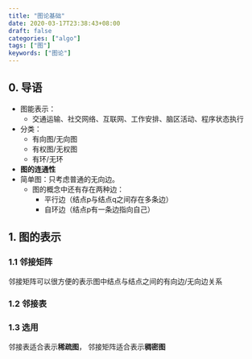 ```yaml
---
title: "图论基础"
date: 2020-03-17T23:38:43+08:00
draft: false
categories: ["algo"]
tags: ["图"]
keywords: ["图论"]
---
```


## 0. 导语

- 图能表示：
  - 交通运输、社交网络、互联网、工作安排、脑区活动、程序状态执行
- 分类：
  - 有向图/无向图
  - 有权图/无权图
  - 有环/无环
- **图的连通性**
- 简单图：只考虑普通的无向边。
  - 图的概念中还有存在两种边：
    - 平行边（结点p与结点q之间存在多条边）
    - 自环边（结点p有一条边指向自己）
## 1. 图的表示

### 1.1 邻接矩阵

邻接矩阵可以很方便的表示图中结点与结点之间的有向边/无向边关系

### 1.2 邻接表

### 1.3 选用

邻接表适合表示**稀疏图**， 邻接矩阵适合表示**稠密图**